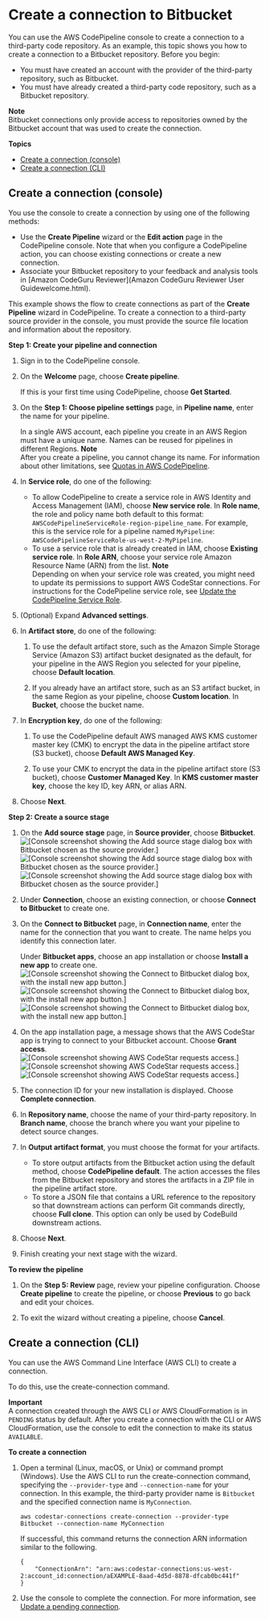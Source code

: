 # Create a connection to Bitbucket<a name="connections-pipelines"></a>

You can use the AWS CodePipeline console to create a connection to a third\-party code repository\. As an example, this topic shows you how to create a connection to a Bitbucket repository\. Before you begin:
+ You must have created an account with the provider of the third\-party repository, such as Bitbucket\.
+ You must have already created a third\-party code repository, such as a Bitbucket repository\.

**Note**  
Bitbucket connections only provide access to repositories owned by the Bitbucket account that was used to create the connection\.

**Topics**
+ [Create a connection \(console\)](#connections-pipelines-console)
+ [Create a connection \(CLI\)](#connections-pipelines-cli)

## Create a connection \(console\)<a name="connections-pipelines-console"></a>

You use the console to create a connection by using one of the following methods:
+ Use the **Create Pipeline** wizard or the **Edit action** page in the CodePipeline console\. Note that when you configure a CodePipeline action, you can choose existing connections or create a new connection\.
+ Associate your Bitbucket repository to your feedback and analysis tools in [Amazon CodeGuru Reviewer](Amazon CodeGuru Reviewer User Guidewelcome.html)\.

This example shows the flow to create connections as part of the **Create Pipeline** wizard in CodePipeline\. To create a connection to a third\-party source provider in the console, you must provide the source file location and information about the repository\.

**Step 1: Create your pipeline and connection**

1. Sign in to the CodePipeline console\.

1. On the **Welcome** page, choose **Create pipeline**\. 

   If this is your first time using CodePipeline, choose **Get Started**\.

1. On the **Step 1: Choose pipeline settings** page, in **Pipeline name**, enter the name for your pipeline\.

   In a single AWS account, each pipeline you create in an AWS Region must have a unique name\. Names can be reused for pipelines in different Regions\.
**Note**  
After you create a pipeline, you cannot change its name\. For information about other limitations, see [Quotas in AWS CodePipeline](limits.md)\.

1. In **Service role**, do one of the following:
   + To allow CodePipeline to create a service role in AWS Identity and Access Management \(IAM\), choose **New service role**\. In **Role name**, the role and policy name both default to this format: `AWSCodePipelineServiceRole-region-pipeline_name`\. For example, this is the service role for a pipeline named `MyPipeline`: `AWSCodePipelineServiceRole-us-west-2-MyPipeline`\.
   + To use a service role that is already created in IAM, choose **Existing service role**\. In **Role ARN**, choose your service role Amazon Resource Name \(ARN\) from the list\.
**Note**  
Depending on when your service role was created, you might need to update its permissions to support AWS CodeStar connections\. For instructions for the CodePipeline service role, see [Update the CodePipeline Service Role](https://docs.aws.amazon.com/codepipeline/latest/userguide/security-iam.html#how-to-update-role-new-services)\. 

1. \(Optional\) Expand **Advanced settings**\.

1. In **Artifact store**, do one of the following: 

   1. To use the default artifact store, such as the Amazon Simple Storage Service \(Amazon S3\) artifact bucket designated as the default, for your pipeline in the AWS Region you selected for your pipeline, choose **Default location**\.

   1. If you already have an artifact store, such as an S3 artifact bucket, in the same Region as your pipeline, choose **Custom location**\. In **Bucket**, choose the bucket name\.

1. In **Encryption key**, do one of the following: 

   1. To use the CodePipeline default AWS managed AWS KMS customer master key \(CMK\) to encrypt the data in the pipeline artifact store \(S3 bucket\), choose **Default AWS Managed Key**\.

   1. To use your CMK to encrypt the data in the pipeline artifact store \(S3 bucket\), choose **Customer Managed Key**\. In **KMS customer master key**, choose the key ID, key ARN, or alias ARN\.

1.  Choose **Next**\.

**Step 2: Create a source stage**

1. On the **Add source stage** page, in **Source provider**, choose **Bitbucket**\.  
![\[Console screenshot showing the Add source stage dialog box with Bitbucket chosen as the source provider.\]](http://docs.aws.amazon.com/codepipeline/latest/userguide/images/bitbucket-add-source.png)![\[Console screenshot showing the Add source stage dialog box with Bitbucket chosen as the source provider.\]](http://docs.aws.amazon.com/codepipeline/latest/userguide/)![\[Console screenshot showing the Add source stage dialog box with Bitbucket chosen as the source provider.\]](http://docs.aws.amazon.com/codepipeline/latest/userguide/)

1. Under **Connection**, choose an existing connection, or choose **Connect to Bitbucket** to create one\. 

1. On the **Connect to Bitbucket** page, in **Connection name**, enter the name for the connection that you want to create\. The name helps you identify this connection later\.

   Under **Bitbucket apps**, choose an app installation or choose **Install a new app** to create one\.   
![\[Console screenshot showing the Connect to Bitbucket dialog box, with the install new app button.\]](http://docs.aws.amazon.com/codepipeline/latest/userguide/images/newreview-source-wizard-bitbucket.png)![\[Console screenshot showing the Connect to Bitbucket dialog box, with the install new app button.\]](http://docs.aws.amazon.com/codepipeline/latest/userguide/)![\[Console screenshot showing the Connect to Bitbucket dialog box, with the install new app button.\]](http://docs.aws.amazon.com/codepipeline/latest/userguide/)

1. On the app installation page, a message shows that the AWS CodeStar app is trying to connect to your Bitbucket account\. Choose **Grant access**\.  
![\[Console screenshot showing AWS CodeStar requests access.\]](http://docs.aws.amazon.com/codepipeline/latest/userguide/images/bitbucket-access-popup.png)![\[Console screenshot showing AWS CodeStar requests access.\]](http://docs.aws.amazon.com/codepipeline/latest/userguide/)![\[Console screenshot showing AWS CodeStar requests access.\]](http://docs.aws.amazon.com/codepipeline/latest/userguide/)

1. The connection ID for your new installation is displayed\. Choose **Complete connection**\. 

1. In **Repository name**, choose the name of your third\-party repository\. In **Branch name**, choose the branch where you want your pipeline to detect source changes\.

1. In **Output artifact format**, you must choose the format for your artifacts\. 
   + To store output artifacts from the Bitbucket action using the default method, choose **CodePipeline default**\. The action accesses the files from the Bitbucket repository and stores the artifacts in a ZIP file in the pipeline artifact store\.
   + To store a JSON file that contains a URL reference to the repository so that downstream actions can perform Git commands directly, choose **Full clone**\. This option can only be used by CodeBuild downstream actions\.

1. Choose **Next**\.

1. Finish creating your next stage with the wizard\.

**To review the pipeline**

1. On the **Step 5: Review** page, review your pipeline configuration\. Choose **Create pipeline** to create the pipeline, or choose **Previous** to go back and edit your choices\.

1.  To exit the wizard without creating a pipeline, choose **Cancel**\.

## Create a connection \(CLI\)<a name="connections-pipelines-cli"></a>

You can use the AWS Command Line Interface \(AWS CLI\) to create a connection\. 

To do this, use the create\-connection command\. 

**Important**  
A connection created through the AWS CLI or AWS CloudFormation is in `PENDING` status by default\. After you create a connection with the CLI or AWS CloudFormation, use the console to edit the connection to make its status `AVAILABLE`\.

**To create a connection**

1. Open a terminal \(Linux, macOS, or Unix\) or command prompt \(Windows\)\. Use the AWS CLI to run the create\-connection command, specifying the `--provider-type` and `--connection-name` for your connection\. In this example, the third\-party provider name is `Bitbucket` and the specified connection name is `MyConnection`\.

   ```
   aws codestar-connections create-connection --provider-type Bitbucket --connection-name MyConnection
   ```

   If successful, this command returns the connection ARN information similar to the following\.

   ```
   {
       "ConnectionArn": "arn:aws:codestar-connections:us-west-2:account_id:connection/aEXAMPLE-8aad-4d5d-8878-dfcab0bc441f"
   }
   ```

1. Use the console to complete the connection\. For more information, see [Update a pending connection](https://docs.aws.amazon.com/dtconsole/latest/userguide/connections-update.html)\.